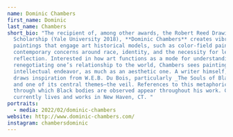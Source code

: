 ```yaml
---
name: Dominic Chambers
first_name: Dominic
last_name: Chambers
short_bio: "The recipient of, among other awards, the Robert Reed Drawing
  Scholarship (Yale University 2018), **Dominic Chambers** creates vibrant
  paintings that engage art historical models, such as color-field painting, and
  contemporary concerns around race, identity, and the necessity for leisure and
  reflection. Interested in how art functions as a mode for understanding or
  renegotiating one’s relationship to the world, Chambers sees painting as an
  intellectual endeavor, as much as an aesthetic one. A writer himself, Chambers
  draws inspiration from W.E.B. Du Bois, particularly _The Souls of Black Folk_,
  and one of its central themes―the veil. References to this metaphorical lens
  through which Black bodies are observed appear throughout his work. Chambers
  currently lives and works in New Haven, CT. "
portraits:
  - media: 2022/02/dominic-chambers
website: http://www.dominic-chambers.com/
instagram: chambersdominic
---
```


